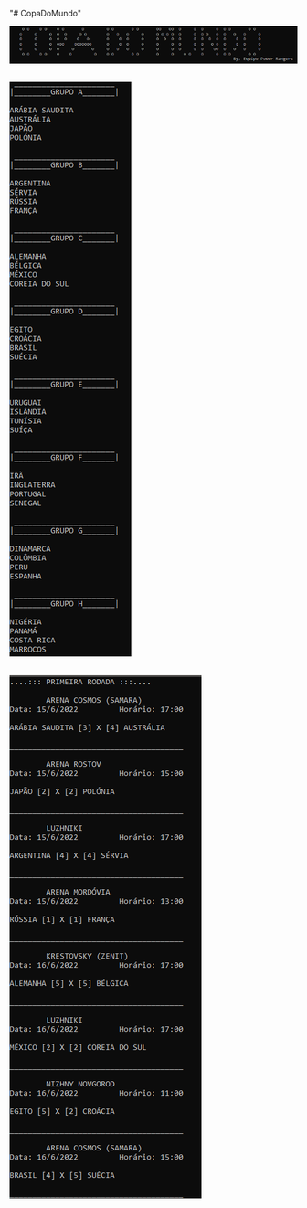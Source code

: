 "# CopaDoMundo" 

<img src="img/img1.png">

##

<img src="img/img2.png">

##

<img src="img/img3.png">
